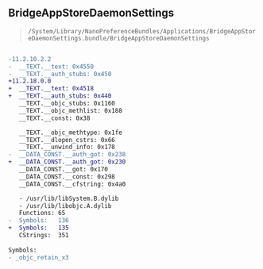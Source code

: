 ## BridgeAppStoreDaemonSettings

> `/System/Library/NanoPreferenceBundles/Applications/BridgeAppStoreDaemonSettings.bundle/BridgeAppStoreDaemonSettings`

```diff

-11.2.10.2.2
-  __TEXT.__text: 0x4550
-  __TEXT.__auth_stubs: 0x450
+11.2.18.0.0
+  __TEXT.__text: 0x4518
+  __TEXT.__auth_stubs: 0x440
   __TEXT.__objc_stubs: 0x1160
   __TEXT.__objc_methlist: 0x188
   __TEXT.__const: 0x38

   __TEXT.__objc_methtype: 0x1fe
   __TEXT.__dlopen_cstrs: 0x66
   __TEXT.__unwind_info: 0x178
-  __DATA_CONST.__auth_got: 0x238
+  __DATA_CONST.__auth_got: 0x230
   __DATA_CONST.__got: 0x170
   __DATA_CONST.__const: 0x298
   __DATA_CONST.__cfstring: 0x4a0

   - /usr/lib/libSystem.B.dylib
   - /usr/lib/libobjc.A.dylib
   Functions: 65
-  Symbols:   136
+  Symbols:   135
   CStrings:  351
 
Symbols:
- _objc_retain_x3

```
